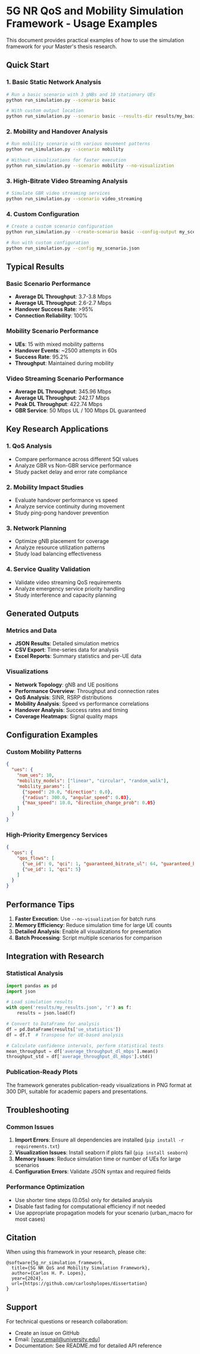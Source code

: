 # 5G NR QoS and Mobility Simulation Framework - Usage Examples

This document provides practical examples of how to use the simulation framework for your Master's thesis research.

## Quick Start

### 1. Basic Static Network Analysis
```bash
# Run a basic scenario with 3 gNBs and 10 stationary UEs
python run_simulation.py --scenario basic

# With custom output location
python run_simulation.py --scenario basic --results-dir results/my_basic_test
```

### 2. Mobility and Handover Analysis
```bash
# Run mobility scenario with various movement patterns
python run_simulation.py --scenario mobility

# Without visualizations for faster execution
python run_simulation.py --scenario mobility --no-visualization
```

### 3. High-Bitrate Video Streaming Analysis
```bash
# Simulate GBR video streaming services
python run_simulation.py --scenario video_streaming
```

### 4. Custom Configuration
```bash
# Create a custom scenario configuration
python run_simulation.py --create-scenario basic --config-output my_scenario.json

# Run with custom configuration
python run_simulation.py --config my_scenario.json
```

## Typical Results

### Basic Scenario Performance
- **Average DL Throughput**: 3.7-3.8 Mbps
- **Average UL Throughput**: 2.6-2.7 Mbps  
- **Handover Success Rate**: >95%
- **Connection Reliability**: 100%

### Mobility Scenario Performance
- **UEs**: 15 with mixed mobility patterns
- **Handover Events**: ~2500 attempts in 60s
- **Success Rate**: 95.2%
- **Throughput**: Maintained during mobility

### Video Streaming Scenario Performance  
- **Average DL Throughput**: 345.96 Mbps
- **Average UL Throughput**: 242.17 Mbps
- **Peak DL Throughput**: 422.74 Mbps
- **GBR Service**: 50 Mbps UL / 100 Mbps DL guaranteed

## Key Research Applications

### 1. QoS Analysis
- Compare performance across different 5QI values
- Analyze GBR vs Non-GBR service performance
- Study packet delay and error rate compliance

### 2. Mobility Impact Studies
- Evaluate handover performance vs speed
- Analyze service continuity during movement
- Study ping-pong handover prevention

### 3. Network Planning
- Optimize gNB placement for coverage
- Analyze resource utilization patterns
- Study load balancing effectiveness

### 4. Service Quality Validation
- Validate video streaming QoS requirements
- Analyze emergency service priority handling
- Study interference and capacity planning

## Generated Outputs

### Metrics and Data
- **JSON Results**: Detailed simulation metrics
- **CSV Export**: Time-series data for analysis
- **Excel Reports**: Summary statistics and per-UE data

### Visualizations
- **Network Topology**: gNB and UE positions
- **Performance Overview**: Throughput and connection rates
- **QoS Analysis**: SINR, RSRP distributions
- **Mobility Analysis**: Speed vs performance correlations
- **Handover Analysis**: Success rates and timing
- **Coverage Heatmaps**: Signal quality maps

## Configuration Examples

### Custom Mobility Patterns
```json
{
  "ues": {
    "num_ues": 10,
    "mobility_models": ["linear", "circular", "random_walk"],
    "mobility_params": [
      {"speed": 20.0, "direction": 0.0},
      {"radius": 300.0, "angular_speed": 0.03},
      {"max_speed": 10.0, "direction_change_prob": 0.05}
    ]
  }
}
```

### High-Priority Emergency Services
```json
{
  "qos": {
    "qos_flows": [
      {"ue_id": 0, "qci": 1, "guaranteed_bitrate_ul": 64, "guaranteed_bitrate_dl": 64},
      {"ue_id": 1, "qci": 5}
    ]
  }
}
```

## Performance Tips

1. **Faster Execution**: Use `--no-visualization` for batch runs
2. **Memory Efficiency**: Reduce simulation time for large UE counts
3. **Detailed Analysis**: Enable all visualizations for presentation
4. **Batch Processing**: Script multiple scenarios for comparison

## Integration with Research

### Statistical Analysis
```python
import pandas as pd
import json

# Load simulation results
with open('results/my_results.json', 'r') as f:
    results = json.load(f)

# Convert to DataFrame for analysis
df = pd.DataFrame(results['ue_statistics'])
df = df.T  # Transpose for UE-based analysis

# Calculate confidence intervals, perform statistical tests
mean_throughput = df['average_throughput_dl_mbps'].mean()
throughput_std = df['average_throughput_dl_mbps'].std()
```

### Publication-Ready Plots
The framework generates publication-ready visualizations in PNG format at 300 DPI, suitable for academic papers and presentations.

## Troubleshooting

### Common Issues
1. **Import Errors**: Ensure all dependencies are installed (`pip install -r requirements.txt`)
2. **Visualization Issues**: Install seaborn if plots fail (`pip install seaborn`)
3. **Memory Issues**: Reduce simulation time or number of UEs for large scenarios
4. **Configuration Errors**: Validate JSON syntax and required fields

### Performance Optimization
- Use shorter time steps (0.05s) only for detailed analysis
- Disable fast fading for computational efficiency if not needed
- Use appropriate propagation models for your scenario (urban_macro for most cases)

## Citation

When using this framework in your research, please cite:

```
@software{5g_nr_simulation_framework,
  title={5G NR QoS and Mobility Simulation Framework},
  author={Carlos H. P. Lopes},
  year={2024},
  url={https://github.com/carloshplopes/dissertation}
}
```

## Support

For technical questions or research collaboration:
- Create an issue on GitHub
- Email: [your.email@university.edu]
- Documentation: See README.md for detailed API reference